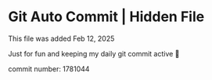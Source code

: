 # Git Auto Commit | Hidden File

This file was added Feb 12, 2025

Just for fun and keeping my daily git commit active 🤪

commit number: 1781044
